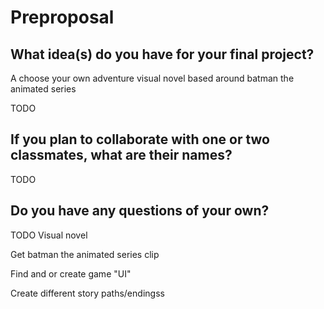 # Preproposal

## What idea(s) do you have for your final project?
A choose your own adventure visual novel based around batman the animated series

TODO

## If you plan to collaborate with one or two classmates, what are their names?

TODO

## Do you have any questions of your own?

TODO
Visual novel

Get batman the animated series clip

Find and or create game "UI"

Create different story paths/endingss